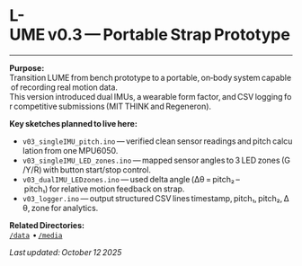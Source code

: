 # L-UME v0.3 — Portable Strap Prototype
---
**Purpose:**  
Transition LUME from bench prototype to a portable, on‑body system capable of recording real motion data.  
This version introduced dual IMUs, a wearable form factor, and CSV logging for competitive submissions (MIT THINK and Regeneron).

**Key sketches planned to live here:**
- `v03_singleIMU_pitch.ino` — verified clean sensor readings and pitch calculation from one MPU6050.
- `v03_singleIMU_LED_zones.ino` — mapped sensor angles to 3 LED zones (G/Y/R) with button start/stop control.
- `v03_dualIMU_LEDzones.ino` — used delta angle (Δθ = pitch₂ – pitch₁) for relative motion feedback on strap.
- `v03_logger.ino` — output structured CSV lines timestamp, pitch₁, pitch₂, Δθ, zone for analytics.

**Related Directories:**  
[`/data`](../../data)  • [`/media`](../../media) 

_Last updated: October 12 2025_
